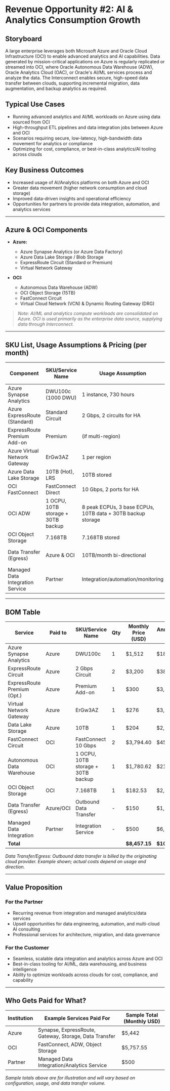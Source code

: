 # Revenue Opportunity #2: AI & Analytics Consumption Growth

## Storyboard

A large enterprise leverages both Microsoft Azure and Oracle Cloud Infrastructure (OCI) to enable advanced analytics and AI capabilities. Data generated by mission-critical applications on Azure is regularly replicated or streamed into OCI, where Oracle Autonomous Data Warehouse (ADW), Oracle Analytics Cloud (OAC), or Oracle's AI/ML services process and analyze the data. The Interconnect enables secure, high-speed data transfer between clouds, supporting incremental migration, data augmentation, and backup analytics as required.

## Typical Use Cases
- Running advanced analytics and AI/ML workloads on Azure using data sourced from OCI
- High-throughput ETL pipelines and data integration jobs between Azure and OCI
- Scenarios requiring secure, low-latency, high-bandwidth data movement for analytics or compliance
- Optimizing for cost, compliance, or best-in-class analytics/AI tooling across clouds

## Key Business Outcomes
- Increased usage of AI/Analytics platforms on both Azure and OCI
- Greater data movement (higher network consumption and cloud storage)
- Improved data-driven insights and operational efficiency
- Opportunities for partners to provide data integration, automation, and analytics services

---

## Azure & OCI Components

- **Azure:**
  - Azure Synapse Analytics (or Azure Data Factory)
  - Azure Data Lake Storage / Blob Storage
  - ExpressRoute Circuit (Standard or Premium)
  - Virtual Network Gateway

- **OCI:**
  - Autonomous Data Warehouse (ADW)
  - OCI Object Storage (15TB)
  - FastConnect Circuit
  - Virtual Cloud Network (VCN) & Dynamic Routing Gateway (DRG)

> *Note: AI/ML and analytics compute workloads are consolidated on Azure. OCI is used primarily as the enterprise data source, supplying data through Interconnect.*

---

## SKU List, Usage Assumptions & Pricing (per month)

| Component                        | SKU/Service Name           | Usage Assumption                  | Monthly Price (Estimate) |
|-----------------------------------|----------------------------|-----------------------------------|--------------------------|
| Azure Synapse Analytics           | DWU100c (1000 DWU)         | 1 instance, 730 hours             | $1,512                   |
| Azure ExpressRoute (Standard)     | Standard Circuit           | 2 Gbps, 2 circuits for HA        | $1,600                   |
| ExpressRoute Premium Add-on       | Premium                    | (if multi-region)                 | $300                     |
| Azure Virtual Network Gateway     | ErGw3AZ                    | 1 per region                      | $276                     |
| Azure Data Lake Storage           | 10TB (Hot), LRS            | 10TB stored                       | $204                     |
| OCI FastConnect                  | FastConnect Direct         | 10 Gbps, 2 ports for HA           | $1,897.20                |
| OCI ADW                          | 1 OCPU, 10TB storage + 30TB backup | 8 peak ECPUs, 3 base ECPUs, 10TB data + 30TB backup storage | $1,780.62                |
| OCI Object Storage                | 7.168TB                    | 7.168TB stored                    | $182.53                  |
| Data Transfer (Egress)            | Azure & OCI                | 10TB/month bi-directional         | $150 (Azure side)        |
| Managed Data Integration Service  | Partner                    | Integration/automation/monitoring | $500                     |

---

## BOM Table

| Service                     | Paid to    | SKU/Service Name          | Qty   | Monthly Price (USD) | Annual Price (USD) | Notes                       |
|-----------------------------|------------|---------------------------|-------|---------------------|---------------------|-----------------------------|
| Azure Synapse Analytics     | Azure      | DWU100c                   | 1     | $1,512              | $18,144             | Microsoft Azure             |
| ExpressRoute Circuit        | Azure      | 2 Gbps Circuit            | 2     | $3,200              | $38,400             | Microsoft Azure             |
| ExpressRoute Premium (Opt.) | Azure      | Premium Add-on            | 1     | $300                | $3,600              | Microsoft Azure             |
| Virtual Network Gateway     | Azure      | ErGw3AZ                   | 1     | $276                | $3,312              | Microsoft Azure             |
| Data Lake Storage           | Azure      | 10TB                      | 1     | $204                | $2,448              | Microsoft Azure             |
| FastConnect Circuit         | OCI        | FastConnect 10 Gbps       | 2     | $3,794.40           | $45,532.80          | Oracle Cloud Infrastructure |
| Autonomous Data Warehouse   | OCI        | 1 OCPU, 10TB storage + 30TB backup | 1     | $1,780.62           | $21,367.44          | Oracle Cloud Infrastructure |
| OCI Object Storage          | OCI        | 7.168TB                   | 1     | $182.53             | $2,190.36           | Oracle Cloud Infrastructure |
| Data Transfer (Egress)      | Azure/OCI  | Outbound Data Transfer    | -     | $150                | $1,800              | Example, see note           |
| Managed Data Integration    | Partner    | Integration Service       | -     | $500                | $6,000              | Paid to Partner             |
| **Total**                   |            |                           |       | **$8,457.15**       | **$101,485.80**     |                             |

*Data Transfer/Egress: Outbound data transfer is billed by the originating cloud provider. Example shown; actual costs depend on usage and direction.*

---

## Value Proposition

### For the Partner
- Recurring revenue from integration and managed analytics/data services
- Upsell opportunities for data engineering, automation, and multi-cloud AI consulting
- Professional services for architecture, migration, and data governance

### For the Customer
- Seamless, scalable data integration and analytics across Azure and OCI
- Best-in-class tooling for AI/ML, data warehousing, and business intelligence
- Ability to optimize workloads across clouds for cost, compliance, and capability

---

## Who Gets Paid for What?

| Institution         | Example Services Paid For                    | Sample Total (Monthly USD) |
|---------------------|----------------------------------------------|----------------------------|
| Azure               | Synapse, ExpressRoute, Gateway, Storage, Data Transfer | $5,442           |
| OCI                 | FastConnect, ADW, Object Storage             | $5,757.55                  |
| Partner             | Managed Data Integration/Analytics Service   | $500                       |

*Sample totals above are for illustration and will vary based on configuration, usage, and data transfer volume.*